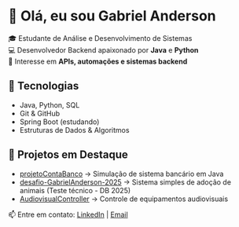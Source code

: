 # 👋 Olá, eu sou Gabriel Anderson

🎓 Estudante de Análise e Desenvolvimento de Sistemas  
💻 Desenvolvedor Backend apaixonado por **Java** e **Python**  
🚀 Interesse em **APIs, automações e sistemas backend**

## 🔧 Tecnologias
- Java, Python, SQL
- Git & GitHub
- Spring Boot (estudando)
- Estruturas de Dados & Algoritmos

## 🌱 Projetos em Destaque
- [projetoContaBanco](#) → Simulação de sistema bancário em Java  
- [desafio-GabrielAnderson-2025](#) → Sistema simples de adoção de animais (Teste técnico - DB 2025)  
- [AudiovisualController](#) → Controle de equipamentos audiovisuais  

📫 Entre em contato: [LinkedIn](https://linkedin.com/in/gabriel-anderson-408642214) | [Email](mailto:gfernando3.a@gmail.com)
